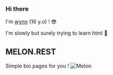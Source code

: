 ### Hi there

I'm [wynn](https://wynn.rest) (16 y.o) ! :sunglasses:

I'm slowly but surely trying to learn html :ghost:

## MELON.REST
Simple bio pages for you !
![Melon](https://cdn.discordapp.com/avatars/921116870730465380/6d5e22b01f2069b79074d0b3978ed5b9.webp)
